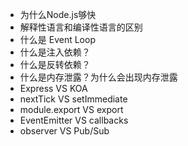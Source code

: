
- 为什么Node.js够快
- 解释性语言和编译性语言的区别
- 什么是 Event Loop
- 什么是注入依赖？
- 什么是反转依赖？
- 什么是内存泄露？为什么会出现内存泄露
- Express VS KOA
- nextTick VS setImmediate
- module.export VS export
- EventEmitter VS callbacks
- observer VS Pub/Sub
